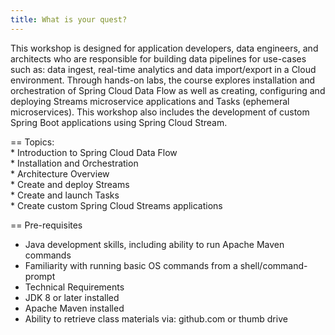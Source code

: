 ```yaml
---
title: What is your quest?
---
```

<p>This workshop is designed for application developers, data engineers, and architects who are responsible for building data pipelines for use-cases such as: data ingest, real-time analytics and data import/export in a Cloud environment. Through hands-on labs, the course explores installation and orchestration of Spring Cloud Data Flow as well as creating, configuring and deploying Streams microservice applications and Tasks (ephemeral microservices). This workshop also includes the development of custom Spring Boot applications using Spring Cloud Stream.</p><p>== Topics:<br/>* Introduction to Spring Cloud Data Flow<br/>* Installation and Orchestration<br/>* Architecture Overview<br/>* Create and deploy Streams<br/>* Create and launch Tasks<br/>* Create custom Spring Cloud Streams applications</p><p>== Pre-requisites</p>
<ul>
  <li>Java development skills, including ability to run Apache Maven commands</li>
  <li>Familiarity with running basic OS commands from a shell/command-prompt</li>
  <li>Technical Requirements</li>
  <li>JDK 8 or later installed</li>
  <li>Apache Maven installed</li>
  <li>Ability to retrieve class materials via: github.com or thumb drive</li>
</ul>